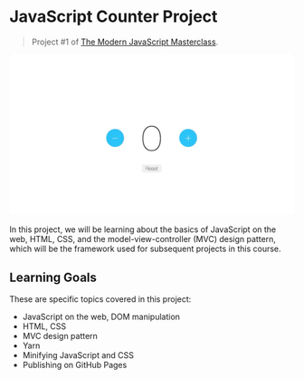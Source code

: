 # JavaScript Counter Project

> Project #1 of [The Modern JavaScript Masterclass](https://github.com/codingcourses/modern-javascript-masterclass).

<img src="capture.gif" />

In this project, we will be learning about the basics of JavaScript on the web, HTML, CSS, and the
model-view-controller (MVC) design pattern, which will be the framework used for subsequent
projects in this course.

## Learning Goals

These are specific topics covered in this project:

- JavaScript on the web, DOM manipulation
- HTML, CSS
- MVC design pattern
- Yarn
- Minifying JavaScript and CSS
- Publishing on GitHub Pages

